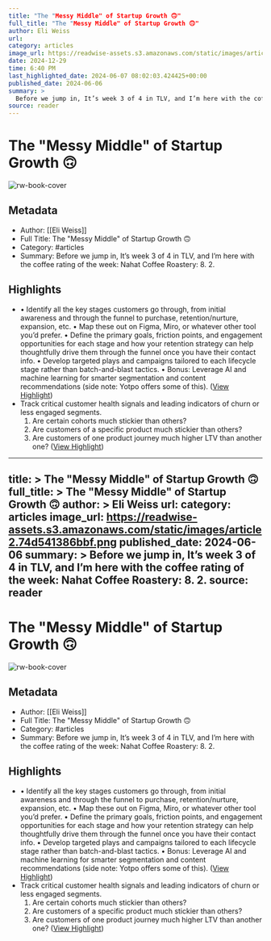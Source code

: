 ```yaml
---
title: "The "Messy Middle" of Startup Growth 🙃"
full_title: "The "Messy Middle" of Startup Growth 🙃"
author: Eli Weiss
url: 
category: articles
image_url: https://readwise-assets.s3.amazonaws.com/static/images/article2.74d541386bbf.png
date: 2024-12-29
time: 6:40 PM
last_highlighted_date: 2024-06-07 08:02:03.424425+00:00
published_date: 2024-06-06
summary: >
  Before we jump in, It’s week 3 of 4 in TLV, and I’m here with the coffee rating of the week: Nahat Coffee Roastery: 8. 2.
source: reader
---
```

# The "Messy Middle" of Startup Growth 🙃

![rw-book-cover](https://readwise-assets.s3.amazonaws.com/static/images/article2.74d541386bbf.png)

## Metadata
- Author: [[Eli Weiss]]
- Full Title: The "Messy Middle" of Startup Growth 🙃
- Category: #articles
- Summary: Before we jump in, It’s week 3 of 4 in TLV, and I’m here with the coffee rating of the week: Nahat Coffee Roastery: 8. 2.

## Highlights
- • Identify all the key stages customers go through, from initial awareness and through the funnel to purchase, retention/nurture, expansion, etc.
  • Map these out on Figma, Miro, or whatever other tool you’d prefer.
  • Define the primary goals, friction points, and engagement opportunities for each stage and how your retention strategy can help thoughtfully drive them through the funnel once you have their contact info.
  • Develop targeted plays and campaigns tailored to each lifecycle stage rather than batch-and-blast tactics.
  • Bonus: Leverage AI and machine learning for smarter segmentation and content recommendations (side note: Yotpo offers some of this). ([View Highlight](https://read.readwise.io/read/01hzrvg47qd1qmngfh5zqe66r0))
- Track critical customer health signals and leading indicators of churn or less engaged segments.
  1. Are certain cohorts much stickier than others?
  2. Are customers of a specific product much stickier than others?
  3. Are customers of one product journey much higher LTV than another one? ([View Highlight](https://read.readwise.io/read/01hzrvfzyw1mwwzy5brjyjjgbt))


---
title: >
  The "Messy Middle" of Startup Growth 🙃
full_title: >
  The "Messy Middle" of Startup Growth 🙃
author: >
  Eli Weiss
url: 
category: articles
image_url: https://readwise-assets.s3.amazonaws.com/static/images/article2.74d541386bbf.png
published_date: 2024-06-06
summary: >
  Before we jump in, It’s week 3 of 4 in TLV, and I’m here with the coffee rating of the week: Nahat Coffee Roastery: 8. 2.
source: reader
---
# The "Messy Middle" of Startup Growth 🙃

![rw-book-cover](https://readwise-assets.s3.amazonaws.com/static/images/article2.74d541386bbf.png)

## Metadata
- Author: [[Eli Weiss]]
- Full Title: The "Messy Middle" of Startup Growth 🙃
- Category: #articles
- Summary: Before we jump in, It’s week 3 of 4 in TLV, and I’m here with the coffee rating of the week: Nahat Coffee Roastery: 8. 2.

## Highlights
- • Identify all the key stages customers go through, from initial awareness and through the funnel to purchase, retention/nurture, expansion, etc.
  • Map these out on Figma, Miro, or whatever other tool you’d prefer.
  • Define the primary goals, friction points, and engagement opportunities for each stage and how your retention strategy can help thoughtfully drive them through the funnel once you have their contact info.
  • Develop targeted plays and campaigns tailored to each lifecycle stage rather than batch-and-blast tactics.
  • Bonus: Leverage AI and machine learning for smarter segmentation and content recommendations (side note: Yotpo offers some of this). ([View Highlight](https://read.readwise.io/read/01hzrvg47qd1qmngfh5zqe66r0))
- Track critical customer health signals and leading indicators of churn or less engaged segments.
  1. Are certain cohorts much stickier than others?
  2. Are customers of a specific product much stickier than others?
  3. Are customers of one product journey much higher LTV than another one? ([View Highlight](https://read.readwise.io/read/01hzrvfzyw1mwwzy5brjyjjgbt))


